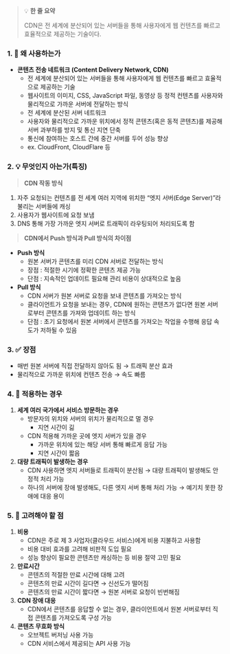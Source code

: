 > 💡 **한 줄 요약**
>
> CDN은 전 세계에 분산되어 있는 서버들을 통해 사용자에게 웹 컨텐츠를 빠르고 효율적으로 제공하는 기술이다.

### 1. 🤔 왜 사용하는가

- **콘텐츠 전송 네트워크 (Content Delivery Network, CDN)**
  - 전 세계에 분산되어 있는 서버들을 통해 사용자에게 웹 컨텐츠를 빠르고 효율적으로 제공하는 기술
  - 웹사이트의 이미지, CSS, JavaScript 파일, 동영상 등 정적 컨텐츠를 사용자와 물리적으로 가까운 서버에 전달하는 방식
  - 전 세계에 분산된 서버 네트워크
  - 사용자와 물리적으로 가까운 위치에서 정적 콘텐츠(혹은 동적 콘텐츠)를 제공해 서버 과부하를 방지 및 통신 지연 단축
  - 통신에 참여하는 호스트 간에 중간 서버를 두어 성능 향상
  - ex. CloudFront, CloudFlare 등

### 2. 💡 무엇인지 아는가(특징)

> **CDN 작동 방식**

1. 자주 요청되는 컨텐츠를 전 세계 여러 지역에 위치한 “엣지 서버(Edge Server)”라 불리는 서버들에 캐싱
2. 사용자가 웹사이트에 요청 보냄
3. DNS 통해 가장 가까운 엣지 서버로 트래픽이 라우팅되어 처리되도록 함

> **CDN에서 Push 방식과 Pull 방식의 차이점**

- **Push 방식**
  - 원본 서버가 콘텐츠를 미리 CDN 서버로 전달하는 방식
  - 장점 : 적절한 시기에 정확한 콘텐츠 제공 가능
  - 단점 : 지속적인 업데이트 필요해 관리 비용이 상대적으로 높음
- **Pull 방식**
  - CDN 서버가 원본 서버로 요청을 보내 콘텐츠를 가져오는 방식
  - 클라이언트가 요청을 보내는 경우, CDN에 원하는 콘텐츠가 없다면 원본 서버로부터 콘텐츠를 가져와 업데이트 하는 방식
  - 단점 : 초기 요청에서 원본 서버에서 콘텐츠를 가져오는 작업을 수행해 응답 속도가 저하될 수 있음

### 3. ✅ 장점

- 매번 원본 서버에 직접 전달하지 않아도 됨
  → 트래픽 분산 효과
- 물리적으로 가까운 위치에 컨텐츠 전송
  → 속도 빠름

### 4. 💪 적용하는 경우

1. **세계 여러 국가에서 서비스 방문하는 경우**
   - 방문자의 위치와 서버의 위치가 물리적으로 멀 경우
     - 지연 시간이 긺
   - CDN 적용해 가까운 곳에 엣지 서버가 있을 경우
     - 가까운 위치에 있는 해당 서버 통해 빠르게 응답 가능
     - 지연 시간이 짧음
2. **대량 트래픽이 발생하는 경우**
   - CDN 사용하면 엣지 서버들로 트래픽이 분산됨
     → 대량 트래픽이 발생해도 안정적 처리 가능
   - 하나의 서버에 장애 발생해도, 다른 엣지 서버 통해 처리 가능
     → 예기치 못한 장애에 대응 용이

### 5. 🤔 고려해야 할 점

1. **비용**
   - CDN은 주로 제 3 사업자(클라우드 서비스)에게 비용 지불하고 사용함
   - 비용 대비 효과를 고려해 비판적 도입 필요
   - 성능 향상이 필요한 콘텐츠만 캐싱하는 등 비용 절약 고민 필요
2. **만료시간**
   - 콘텐츠의 적절한 만료 시간에 대해 고려
   - 콘텐츠의 만료 시간이 길다면 → 신선도가 떨어짐
   - 콘텐츠의 만료 시간이 짧다면 → 원본 서버로 요청이 빈번해짐
3. **CDN 장애 대응**
   - CDN에서 콘텐츠를 응답할 수 없는 경우, 클라이언트에서 원본 서버로부터 직접 콘텐츠를 가져오도록 구성 가능
4. **콘텐츠 무효화 방식**
   - 오브젝트 버저닝 사용 가능
   - CDN 서비스에서 제공되는 API 사용 가능
